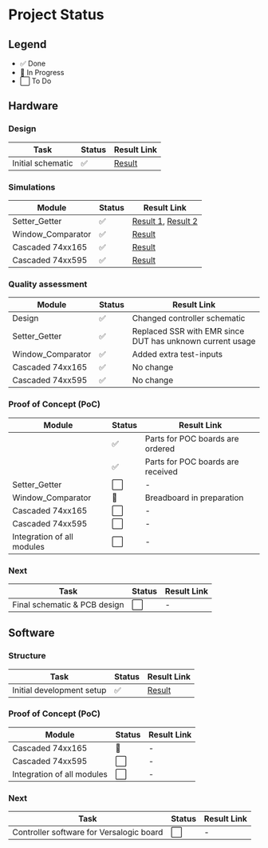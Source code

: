 # Project Status

## Legend
- ✅ Done  
- 🔄 In Progress  
- ⬜ To Do  

## Hardware

### Design
| Task              | Status | Result Link |
|-------------------|--------|-------------|
| Initial schematic | ✅     | [Result](https://github.com/Pynckels/versalogic_board_tester/tree/main/hardware/design) |

### Simulations
| Module            | Status | Result Link |
|-------------------|--------|-------------|
| Setter_Getter     | ✅     | [Result 1](https://github.com/Pynckels/versalogic_board_tester/blob/main/hardware/simulations/Setter_Getter/result/Setter_Getter_Board-to-Controller.png), [Result 2](https://github.com/Pynckels/versalogic_board_tester/blob/main/hardware/simulations/Setter_Getter/result/Setter_Getter_Controller-to-Board.png) |
| Window_Comparator | ✅     | [Result](https://github.com/Pynckels/versalogic_board_tester/blob/main/hardware/simulations/Window_Comparator/result/Window_Comparator.png) |
| Cascaded 74xx165  | ✅     | [Result](https://github.com/Pynckels/versalogic_board_tester/blob/main/hardware/simulations/Cascaded_74xx165/result/tb_cascaded_74xx165.png) |
| Cascaded 74xx595  | ✅     | [Result](https://github.com/Pynckels/versalogic_board_tester/blob/main/hardware/simulations/Cascaded_74xx595/result/tb_cascaded_74xx595.png) |

### Quality assessment
| Module                    | Status | Result Link |
|---------------------------|--------|-------------|
| Design                    | ✅     | Changed controller schematic |
| Setter_Getter             | ✅     | Replaced SSR with EMR since DUT has unknown current usage |
| Window_Comparator         | ✅     | Added extra test-inputs |
| Cascaded 74xx165          | ✅     | No change |
| Cascaded 74xx595          | ✅     | No change |

### Proof of Concept (PoC)
| Module                    | Status | Result Link |
|---------------------------|--------|-------------|
|                           | ✅     | Parts for POC boards are ordered  |
|                           | ✅     | Parts for POC boards are received |
| Setter_Getter             | ⬜     | - |
| Window_Comparator         | 🔄     | Breadboard in preparation |
| Cascaded 74xx165          | ⬜     | - |
| Cascaded 74xx595          | ⬜     | - |
| Integration of all modules| ⬜     | - |

### Next
| Task                       | Status | Result Link |
|----------------------------|--------|-------------|
| Final schematic & PCB design | ⬜   | - |

## Software

### Structure
| Task                        | Status | Result Link |
|-----------------------------|--------|-------------|
| Initial development setup   | ✅     | [Result](https://github.com/Pynckels/versalogic_board_tester/tree/main/software/design) |

### Proof of Concept (PoC)
| Module                   | Status | Result Link |
|---------------------------|--------|-------------|
| Cascaded 74xx165          | 🔄     | - |
| Cascaded 74xx595          | ⬜     | - |
| Integration of all modules| ⬜     | - |

### Next
| Task                                  | Status | Result Link |
|---------------------------------------|--------|-------------|
| Controller software for Versalogic board | ⬜   | - |
